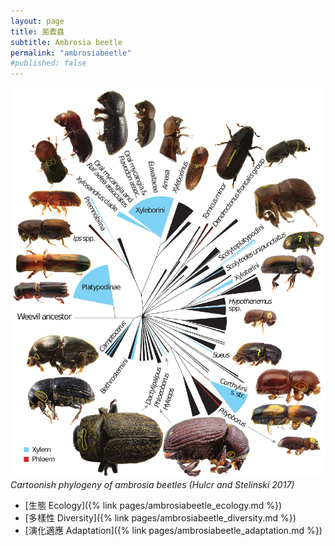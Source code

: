 ```yaml
---
layout: page
title: 菌蠹蟲
subtitle: Ambrosia beetle
permalink: "ambrosiabeetle"
#published: false
---
```

![](assets/img/amb_beetle_phy_hulcr.png)
*Cartoonish phylogeny of ambrosia beetles (Hulcr and Stelinski 2017)*

- [生態 Ecology]({% link pages/ambrosiabeetle_ecology.md %})<br>
- [多樣性 Diversity]({% link pages/ambrosiabeetle_diversity.md %})<br>
- [演化適應 Adaptation]({% link pages/ambrosiabeetle_adaptation.md %})
